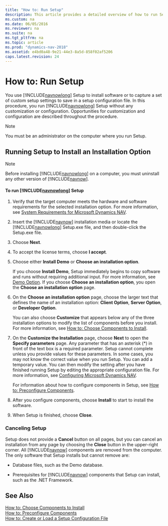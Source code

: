 ```yaml
---
title: "How to: Run Setup"
description: This article provides a detailed overview of how to run Setup to install software or to capture a set of custom settings.
ms.custom: na
ms.date: 06/05/2016
ms.reviewer: na
ms.suite: na
ms.tgt_pltfrm: na
ms.topic: article
ms.prod: "dynamics-nav-2018"
ms.assetid: e4bd0a48-9e21-44e3-8a5d-858f02af5206
caps.latest.revision: 24
---
```

# How to: Run Setup
You use [!INCLUDE[navnowlong](includes/navnowlong_md.md)] Setup to install software or to capture a set of custom setup settings to save in a setup configuration file. In this procedure, you run [!INCLUDE[navnowlong](includes/navnowlong_md.md)] Setup without any customization or configuration. Opportunities for customization and configuration are described throughout the procedure.  

> [!NOTE]  
>  You must be an administrator on the computer where you run Setup.  

## Running Setup to Install an Installation Option  

> [!NOTE]  
>  Before installing [!INCLUDE[navnowlong](includes/navnowlong_md.md)] on a computer, you must uninstall any other version of [!INCLUDE[navnow](includes/navnow_md.md)].  

#### To run [!INCLUDE[navnowlong](includes/navnowlong_md.md)] Setup  

1.  Verify that the target computer meets the hardware and software requirements for the selected installation option. For more information, see [System Requirements for Microsoft Dynamics NAV](System-Requirements-for-Microsoft-Dynamics-NAV.md).  

2.  Insert the [!INCLUDE[navnow](includes/navnow_md.md)] installation media or locate the [!INCLUDE[navnowlong](includes/navnowlong_md.md)] Setup.exe file, and then double-click the Setup.exe file.  

3.  Choose **Next**.  

4.  To accept the license terms, choose **I accept**.  

5.  Choose either **Install Demo** or **Choose an installation option**.  

     If you choose **Install Demo**, Setup immediately begins to copy software and runs without requiring additional input. For more information, see [Demo Option](Demo-Option.md). If you choose **Choose an installation option**, you open the **Choose an installation option** page.  

6.  On the **Choose an installation option** page, choose the larger text that defines the name of an installation option: **Client Option**, **Server Option**, or **Developer Option**.  

     You can also choose **Customize** that appears below any of the three installation options to modify the list of components before you install. For more information, see [How to: Choose Components to Install](How-to--Choose-Components-to-Install.md).  

7.  On the **Customize the Installation** page, choose **Next** to open the **Specify parameters** page. Any parameter that has an asterisk \(\*\) in front of the text box is a required parameter. Setup cannot complete unless you provide values for these parameters. In some cases, you may not know the correct value when you run Setup. You can add a temporary value. You can then modify the setting after you have finished running Setup by editing the appropriate configuration file. For more information, see [Configuring Microsoft Dynamics NAV](Configuring-Microsoft-Dynamics-NAV.md).  

     For information about how to configure components in Setup, see [How to: Preconfigure Components](How-to--Preconfigure-Components.md).  

8.  After you configure components, choose **Install** to start to install the software.  

9. When Setup is finished, choose **Close**.  

### Canceling Setup  
 Setup does not provide a **Cancel** button on all pages, but you can cancel an installation from any page by choosing the **Close** button in the upper-right corner. All [!INCLUDE[navnow](includes/navnow_md.md)] components are removed from the computer. The only software that Setup installs but cannot remove are:  

-   Database files, such as the Demo database.  

-   Prerequisites for [!INCLUDE[navnow](includes/navnow_md.md)] components that Setup can install, such as the .NET Framework.  

## See Also  
 [How to: Choose Components to Install](How-to--Choose-Components-to-Install.md)   
 [How to: Preconfigure Components](How-to--Preconfigure-Components.md)   
 [How to: Create or Load a Setup Configuration File](How-to--Create-or-Load-a-Setup-Configuration-File.md)
